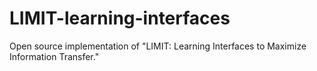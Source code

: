 # LIMIT-learning-interfaces
Open source implementation of "LIMIT: Learning Interfaces to Maximize Information Transfer."
